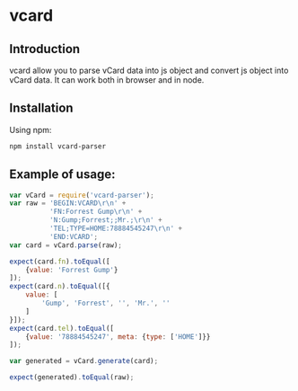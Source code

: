 vcard
===

## Introduction
vcard allow you to parse vCard data into js object and convert js object into vCard data.
It can work both in browser and in node.

## Installation

Using npm:
```sh
npm install vcard-parser
```

## Example of usage:
```javascript
var vCard = require('vcard-parser');
var raw = 'BEGIN:VCARD\r\n' +
          'FN:Forrest Gump\r\n' +
          'N:Gump;Forrest;;Mr.;\r\n' +
          'TEL;TYPE=HOME:78884545247\r\n' +
          'END:VCARD';
var card = vCard.parse(raw);

expect(card.fn).toEqual([
    {value: 'Forrest Gump'}
]);
expect(card.n).toEqual([{
    value: [
        'Gump', 'Forrest', '', 'Mr.', ''
    ]
}]);
expect(card.tel).toEqual([
    {value: '78884545247', meta: {type: ['HOME']}}
]);

var generated = vCard.generate(card);

expect(generated).toEqual(raw);
```
